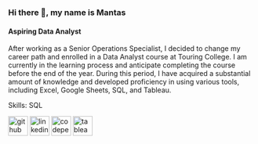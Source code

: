 ### Hi there 👋, my name is Mantas
#### Aspiring Data Analyst

After working as a Senior Operations Specialist, I decided to change my career path and enrolled in a Data Analyst course at Touring College. I am currently in the learning process and anticipate completing the course before the end of the year. During this period, I have acquired a substantial amount of knowledge and developed proficiency in using various tools, including Excel, Google Sheets, SQL, and Tableau.

Skills: SQL



[<img src='https://cdn.jsdelivr.net/npm/simple-icons@3.0.1/icons/github.svg' alt='github' height='40'>](https://github.com/viliuma)  [<img src='https://cdn.jsdelivr.net/npm/simple-icons@3.0.1/icons/linkedin.svg' alt='linkedin' height='40'>](https://www.linkedin.com/in/https://www.linkedin.com/in/mantas-vilius-89690121a//)  [<img src='https://cdn.jsdelivr.net/npm/simple-icons@3.0.1/icons/codepen.svg' alt='codepen' height='40'>](https://codepen.io/Qorban)  [<img src='https://cdn.jsdelivr.net/npm/simple-icons@3.0.1/icons/tableau.svg' alt='tableau' height='40'>](https://public.tableau.com/app/profile/mantas.vilius)  

